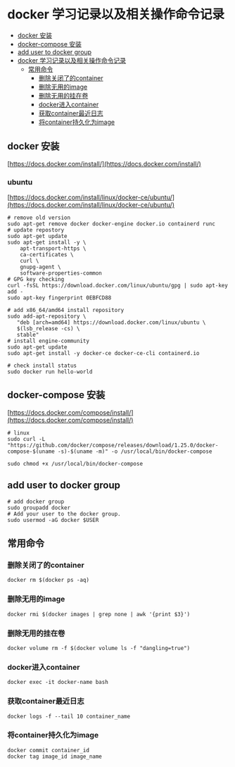 # docker 学习记录以及相关操作命令记录
<!-- TOC -->
- [docker 安装](#docker-安装)
- [docker-compose 安装](#docker-compose-安装)
- [add user to docker group](#add-user-to-docker-group)
- [docker 学习记录以及相关操作命令记录](#docker-学习记录以及相关操作命令记录)
    - [常用命令](#常用命令)
        - [删除关闭了的container](#删除关闭了的container)
        - [删除无用的image](#删除无用的image)
        - [删除无用的挂在卷](#删除无用的挂在卷)
        - [docker进入container](#docker进入container)
        - [获取container最近日志](#获取container最近日志)
        - [将container持久化为image](#将container持久化为image)

<!-- /TOC -->
## docker 安装
[https://docs.docker.com/install/](https://docs.docker.com/install/)
### ubuntu
[https://docs.docker.com/install/linux/docker-ce/ubuntu/](https://docs.docker.com/install/linux/docker-ce/ubuntu/)
```shell
# remove old version
sudo apt-get remove docker docker-engine docker.io containerd runc
# update repostory
sudo apt-get update
sudo apt-get install -y \
    apt-transport-https \
    ca-certificates \
    curl \
    gnupg-agent \
    software-properties-common
# GPG key checking
curl -fsSL https://download.docker.com/linux/ubuntu/gpg | sudo apt-key add -
sudo apt-key fingerprint 0EBFCD88

# add x86_64/amd64 install repository
sudo add-apt-repository \
   "deb [arch=amd64] https://download.docker.com/linux/ubuntu \
   $(lsb_release -cs) \
   stable"
# install engine-community
sudo apt-get update
sudo apt-get install -y docker-ce docker-ce-cli containerd.io

# check install status
sudo docker run hello-world

```
## docker-compose 安装
[https://docs.docker.com/compose/install/](https://docs.docker.com/compose/install/)
```shell
# linux
sudo curl -L "https://github.com/docker/compose/releases/download/1.25.0/docker-compose-$(uname -s)-$(uname -m)" -o /usr/local/bin/docker-compose

sudo chmod +x /usr/local/bin/docker-compose

```
## add user to docker group
```shell
# add docker group
sudo groupadd docker
# Add your user to the docker group.
sudo usermod -aG docker $USER
```

## 常用命令
### 删除关闭了的container
```shell
docker rm $(docker ps -aq)
```
### 删除无用的image
```shell
docker rmi $(docker images | grep none | awk '{print $3}')
```
### 删除无用的挂在卷
```shell
docker volume rm -f $(docker volume ls -f "dangling=true")
```
### docker进入container
```shell
docker exec -it docker-name bash
```

### 获取container最近日志
```shell
docker logs -f --tail 10 container_name
```
### 将container持久化为image
```shell
docker commit container_id
docker tag image_id image_name
```
